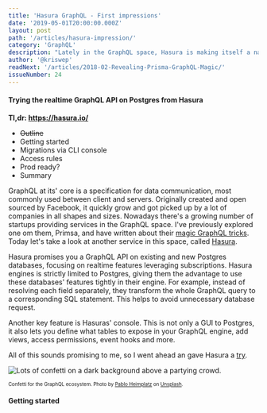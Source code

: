 ```yaml
---
title: 'Hasura GraphQL - First impressions'
date: '2019-05-01T20:00:00.000Z'
layout: post
path: '/articles/hasura-impression/'
category: 'GraphQL'
description: "Lately in the GraphQL space, Hasura is making itself a name as an engine for realtime GraphQL APIs on top of Postgres databases. Let's have a look!"
author: '@kriswep'
readNext: '/articles/2018-02-Revealing-Prisma-GraphQL-Magic/'
issueNumber: 24
---
```


#### Trying the realtime GraphQL API on Postgres from Hasura

**Tl,dr: https://hasura.io/**

- ~~Outline~~
- Getting started
- Migrations via CLI console
- Access rules
- Prod ready?
- Summary

GraphQL at its' core is a specification for data communication, most commonly used between client and servers. Originally created and open sourced by Facebook, it quickly grow and got picked up by a lot of companies in all shapes and sizes. Nowadays there's a growing number of startups providing services in the GraphQL space. I've previously explored one om them, Primsa, and have written about their [magic GraphQL tricks](/revealing-prismagraphql-magic/). Today let's take a look at another service in this space, called [Hasura](https://hasura.io/).

Hasura promises you a GraphQL API on existing and new Postgres databases, focusing on realtime features leveraging subscriptions. Hasura engines is strictly limited to Postgres, giving them the advantage to use these databases' features tightly in their engine. For example, instead of resolving each field separately, they transform the whole GraphQL query to a corresponding SQL statement. This helps to avoid unnecessary database request.

Another key feature is Hasuras' console. This is not only a GUI to Postgres, it also lets you define what tables to expose in your GraphQL engine, add views, access permissions, event hooks and more.

All of this sounds promising to me, so I went ahead an gave Hasura a [try](https://github.com/kriswep/hasura-testdrive).

![Lots of confetti on a dark background above a partying crowd.](graphql-confetti.jpg)

<p><sub><sup>Confetti for the GraphQL ecosystem. Photo by <a href="https://unsplash.com/@pabloheimplatz">Pablo Heimplatz</a> on <a href="https://unsplash.com/photos/ZODcBkEohk8">Unsplash</a>.</sup></sub></p>

#### Getting started

